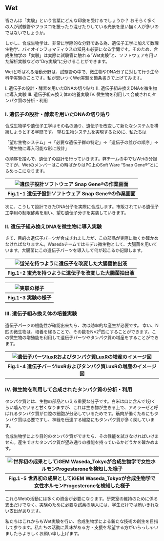 ## Wet
皆さんは「実験」という言葉にどんな印象を受けるでしょうか？ 
おそらく多くの人が試験管やフラスコを振ったり混ぜたりしている光景を思い描く人が多いのではないでしょうか。 

しかし、合成生物学は、非常に学際的な分野である為、遺伝子工学に加えて数理生物学、バイオインフォマティクスの知見も必要になる学問です。そのため、合成生物学の「実験」は実際に試験管に触れる”Wet実験”と、ソフトウェアを用いた解析実験などの”Dry実験”に分けることができます。 

Wetと呼ばれる活動分野は、試験管の中で、微生物やDNA分子に対して行う生命科学実験のことです。私が思いつくWet実験を箇条書きで上げてみます。 

I. 遺伝子の設計・酵素を用いたDNAの切り貼り 
II. 遺伝子組み換えDNAを微生物に導入実験 
III. 遺伝子組み換え体の培養実験 
IV. 微生物を利用して合成されたタンパク質の分析・利用 

### I. 遺伝子の設計・酵素を用いたDNAの切り貼り 

合成生物学や遺伝子工学はその名の通り、遺伝子を改変して新たなシステムを構築しようとする学問です。 望む生物システムを実現するために、私たちは 

「望む生物システム」→「必要な遺伝子群の特定」→「遺伝子の並びの順序」→「微生物に導入可能な形に設計」 

の順序を踏んで、遺伝子の設計を行っていきます。弊チームの中でもWetの分担ですが、Wetのメンバーはこの時ばかりはPC上のSoft Ware “Snap Gene®”とにらめっこになります。 


|![遺伝子設計ソフトウェア Snap Gene®の作業画面](/images/wet-1.png)|
|:--:|
|<b>Fig.1-1 遺伝子設計ソフトウェア Snap Gene®の作業画面</b>|


次に、こうして設計できたDNA分子を実際に合成します。市販されている遺伝子工学用の制限酵素を用い、望む遺伝子分子を実装していきます。 

### II. 遺伝子組み換えDNAを微生物に導入実験 
さて、目的の遺伝子パーツが合成されましたが、この部品が実際に動くか確かめなければなりません。Wasedaチームではモデル微生物として、大腸菌を用いています。大腸菌にこの遺伝子パーツを導入して何が起こるか記録します。 

|![蛍光を持つように遺伝子を改変した大腸菌抽出液 ](/images/wet-2.png)|
|:--:|
|<b>Fig.1-2 蛍光を持つように遺伝子を改変した大腸菌抽出液</b>|

![実験の様子](/images/wet-3.png)|
|:--:|
|<b>Fig.1-3 実験の様子</b>|

### III. 遺伝子組み換え体の培養実験 

遺伝子パーツの機能性が確認出来たら、次は効率的な産生が必要です。 
幸い、N匹の微生物は、培養を経ることで、その数をN×2<sup>n</sup>匹にすることができます。この微生物の増殖能を利用して遺伝子パーツやタンパク質の増産をすることができます。 

|![遺伝子パーツluxRおよびタンパク質LuxRの増産のイメージ図](/images/wet-4.png)|
|:--:|
|<b>Fig.1-4 遺伝子パーツluxRおよびタンパク質LuxRの増産のイメージ図</b>|

### IV. 微生物を利用して合成されたタンパク質の分析・利用 
 
タンパク質とは、生物の部品といえる重要な分子です。白米は口に含んで1分くらい噛んでいると甘くなりますが、これは生き物が生きる上で、アミラーゼと呼ばれるタンパク質が口腔の細胞が分泌しているためです。筋肉が働くためにもタンパク質は必要ですし、神経を伝達する経路にもタンパク質が多く関しています。 

合成生物学により目的のタンパク質ができたら、その性能を試さなければいけません。産生できたタンパク質が望み通りの機能を持っているかどうかを確かめます。 

|![世界初の成果としてiGEM Waseda_Tokyoが合成生物学で女性ホルモンProgesteroneを検知した様子](/images/wet-5.png)|
|:--:|
|<b>Fig.1-5 世界初の成果としてiGEM Waseda_Tokyoが合成生物学で女性ホルモンProgesteroneを検知した様子</b>|


<!-- 現在、iGEM Waseda_Tokyoは早稲田大学と東京女子医科大学の共同研究施設である「TWIns；東京女子医科大学・早稲田大学連携先端生命医科学研究教育施設」（Tokyo Women’s Medical University-Waseda University Joint Institution for Advanced Biomedical Sciences）という施設でWet実験を行っています。 

|![Twinsの前での集合写真](/images/wet-6.jpg)|
|:--:|
|<b>Fig.1-6 Twinsの前での集合写真</b>| -->

これらWetの活動には多くの資金が必要になります。研究室の維持のために係る支出だけでなく、実験のために必要な試薬の購入には、学生だけでは賄いきれない支出があります。 

私たちはこれからもWet実験を行い、合成生物学による新たな技術の創生を目指して参ります。私たちの活動に興味がある方・支援を希望する方がいらっしゃいましたらよろしくお願い申し上げます。 